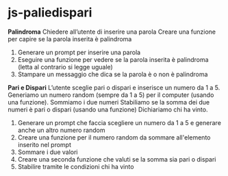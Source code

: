 # js-paliedispari

**Palindroma**
Chiedere all’utente di inserire una parola
Creare una funzione per capire se la parola inserita è palindroma

1. Generare un prompt per inserire una parola
2. Eseguire una funzione per vedere se la parola inserita è palindroma (letta al contrario si legge uguale)
3. Stampare un messaggio che  dica se la parola è o non è palindroma

**Pari e Dispari**
L’utente sceglie pari o dispari e inserisce un numero da 1 a 5.
Generiamo un numero random (sempre da 1 a 5) per il computer (usando una funzione).
Sommiamo i due numeri
Stabiliamo se la somma dei due numeri è pari o dispari (usando una funzione)
Dichiariamo chi ha vinto.

1. Generare un prompt che faccia scegliere un numero da 1 a 5 e generare anche un altro numero random
2. Creare una funzione per il numero random da sommare all'elemento inserito nel prompt
3. Sommare i due valori
4. Creare una seconda funzione che valuti se la somma sia pari o dispari
5. Stabilire tramite le condizioni chi ha vinto 
